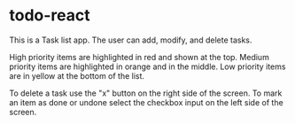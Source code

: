 # todo-react

This is a Task list app. The user can add, modify, and delete tasks.

High priority items are highlighted in red and shown at the top. Medium priority items are highlighted in orange and in the middle. Low priority items are in yellow at the bottom of the list.

To delete a task use the "x" button on the right side of the screen. To mark an item as done or undone select the checkbox input on the left side of the screen.
